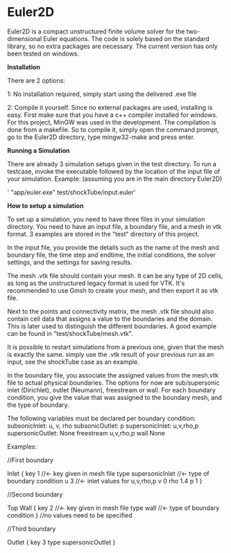 # Euler2D

Euler2D is a compact unstructured finite volume solver for the two-dimensional Euler equations. The code is solely based on the standard library, so no extra packages are necessary. The current version has only been tested on windows.

**Installation**

There are 2 options:

1: No installation required, simply start using the delivered .exe file

2: Compile it yourself. Since no external packages are used, installing is easy. First make sure that you have a c++ compiler installed for windows. For this project, MinGW was used in the development. The compilation is done from a makefile. So to compile it, simply open the command prompt, go to the Euler2D directory, type mingw32-make and press enter.


**Running a Simulation**

There are already 3 simulation setups given in the test directory. To run a testcase, invoke the executable followed by the location of the input file of your simulation. Example: (assuming you are in the main directory Euler2D)

' "app/euler.exe" test/shockTube/input.euler'

**How to setup a simulation**

To set up a simulation, you need to have three files in your simulation directory. You need to have an input file, a boundary file, and a mesh in vtk format. 3 examples are stored in the "test" directory of this project.

In the input file, you provide the details such as the name of the mesh and boundary file, the time step and endtime, the initial conditions, the solver settings, and the settings for saving results. 

The mesh .vtk file should contain your mesh. It can be any type of 2D cells, as long as the unstructured legacy format is used for VTK. It's recommended to use Gmsh to create your mesh, and then export it as vtk file. 

Next to the points and connectivity matrix, the mesh .vtk file should also contain cell data that assigns a value to the boundaries and the domain. This is later used to distinguish the different boundaries. A good example can be found in "test/shockTube/mesh.vtk".  

It is possible to restart simulations from a previous one, given that the mesh is exactly the same. simply use the .vtk result of your previous run as an input, see the shockTube case as an example.


In the boundary file, you associate the assigned values from the mesh.vtk file to actual physical boundaries. The options for now are sub/supersonic inlet (Dirichlet), outlet (Neumann), freestream or wall. For each boundary condition, you give the value that was assigned to the boundary mesh, and the type of boundary. 

The following variables must be declared per boundary condition:
subsonicInlet: 		u, v, rho
subsonicOutlet: 	p
supersonicInlet:	u,v,rho,p
supersonicOutlet:	None
freestream		u,v,rho,p
wall			None


Examples:

//First boundary

Inlet
{
key   1			//<- key given in mesh file
type  supersonicInlet	//<- type of boundary condition
u     3			//<- inlet values for u,v,rho,p
v     0
rho   1.4
p     1
}

//Second boundary

Top Wall
{
key   2			//<- key given in mesh file
type  wall		//<- type of boundary condition
}			//no values need to be specified

//Third boundary

Outlet
{
key   3
type  supersonicOutlet
}


